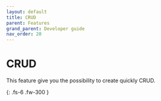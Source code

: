 ```yaml
---
layout: default
title: CRUD
parent: Features
grand_parent: Developer guide
nav_order: 20
---
```


# CRUD
This feature give you the possibility to create quickly CRUD. 

{: .fs-6 .fw-300 }